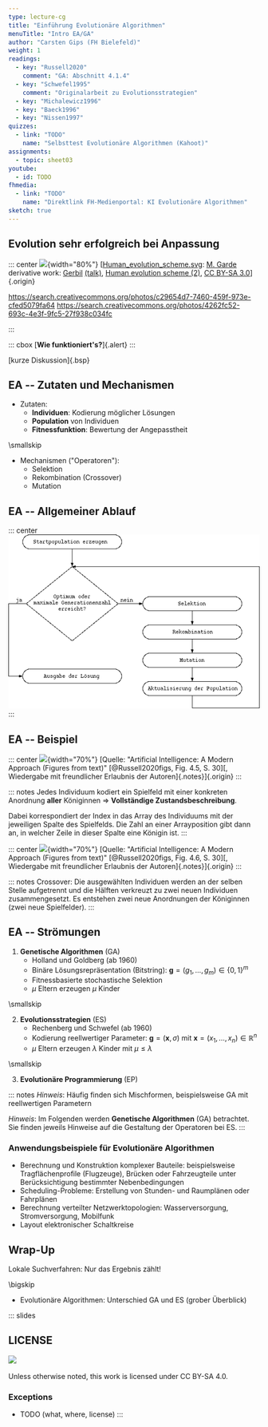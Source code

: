 ```yaml
---
type: lecture-cg
title: "Einführung Evolutionäre Algorithmen"
menuTitle: "Intro EA/GA"
author: "Carsten Gips (FH Bielefeld)"
weight: 1
readings:
  - key: "Russell2020"
    comment: "GA: Abschnitt 4.1.4"
  - key: "Schwefel1995"
    comment: "Originalarbeit zu Evolutionsstrategien"
  - key: "Michalewicz1996"
  - key: "Baeck1996"
  - key: "Nissen1997"
quizzes:
  - link: "TODO"
    name: "Selbsttest Evolutionäre Algorithmen (Kahoot)"
assignments:
  - topic: sheet03
youtube:
  - id: TODO
fhmedia:
  - link: "TODO"
    name: "Direktlink FH-Medienportal: KI Evolutionäre Algorithmen"
sketch: true
---
```



## Evolution sehr erfolgreich bei Anpassung

::: center
![](images/Human_evolution_scheme){width="80%"}
[[Human_evolution_scheme.svg](https://lizenzhinweisgenerator.de/wiki/File:Human_evolution_scheme.svg): [M. Garde](https://commons.wikimedia.org/wiki/User:Mgarde) derivative work: [Gerbil](https://commons.wikimedia.org/wiki/User:Gerbil) [(talk)](https://lizenzhinweisgenerator.de/wiki/User_talk:Gerbil), [Human evolution scheme (2)](https://commons.wikimedia.org/wiki/File:Human_evolution_scheme_(2).jpg), [CC BY-SA 3.0](https://creativecommons.org/licenses/by-sa/3.0/legalcode)]{.origin}

https://search.creativecommons.org/photos/c29654d7-7460-459f-973e-cfed5079fa64
https://search.creativecommons.org/photos/4262fc52-693c-4e3f-9fc5-27f938c034fc

:::

::: cbox
[**Wie funktioniert's?**]{.alert}
:::

[kurze Diskussion]{.bsp}


## EA -- Zutaten und Mechanismen

*   Zutaten:
    *   **Individuen**: Kodierung möglicher Lösungen
    *   **Population** von Individuen
    *   **Fitnessfunktion**: Bewertung der Angepasstheit

\smallskip

*   Mechanismen ("Operatoren"):
    *   Selektion
    *   Rekombination (Crossover)
    *   Mutation


## EA -- Allgemeiner Ablauf

::: center
![](images/ea_prinz.png)
:::


## EA -- Beispiel

::: center
![](images/genetic){width="70%"}
[Quelle: "Artificial Intelligence: A Modern Approach (Figures from text)" [@Russell2020figs, Fig. 4.5, S. 30][, Wiedergabe mit freundlicher Erlaubnis der Autoren]{.notes}]{.origin}
:::

::: notes
Jedes Individuum kodiert ein Spielfeld mit einer konkreten Anordnung **aller**
Königinnen => **Vollständige Zustandsbeschreibung**.

Dabei korrespondiert der Index in das Array des Individuums mit der jeweiligen
Spalte des Spielfelds. Die Zahl an einer Arrayposition gibt dann an, in welcher
Zeile in dieser Spalte eine Königin ist.
:::

::: center
![](images/8queens-crossover){width="70%"}
[Quelle: "Artificial Intelligence: A Modern Approach (Figures from text)" [@Russell2020figs, Fig. 4.6, S. 30][, Wiedergabe mit freundlicher Erlaubnis der Autoren]{.notes}]{.origin}
:::

::: notes
Crossover: Die ausgewählten Individuen werden an der selben Stelle aufgetrennt
und die Hälften verkreuzt zu zwei neuen Individuen zusammengesetzt. Es entstehen
zwei neue Anordnungen der Königinnen (zwei neue Spielfelder).
:::


## EA -- Strömungen

1.  **Genetische Algorithmen** (GA)
    *   Holland und Goldberg (ab 1960)
    *   Binäre Lösungsrepräsentation (Bitstring): $\mathbf{g} = (g_1, \dots, g_m)\in \{ 0,1\}^m$
    *   Fitnessbasierte stochastische Selektion
    *   $\mu$ Eltern erzeugen $\mu$ Kinder

\smallskip

2.  **Evolutionsstrategien** (ES)
    *   Rechenberg und Schwefel (ab 1960)
    *   Kodierung reellwertiger Parameter: $\mathbf{g} = (\mathbf{x}, \sigma)$
        mit $\mathbf{x} = (x_1, \dots, x_n) \in \mathbb{R}^n$       <!-- XXX eigentlich $\mathbf{\sigma}$, aber das erkennt die Übersetzung nach HTML nicht -->
    *   $\mu$ Eltern erzeugen $\lambda$ Kinder mit $\mu \le \lambda$

\smallskip

3.  **Evolutionäre Programmierung** (EP)

::: notes
*Hinweis*: Häufig finden sich Mischformen, beispielsweise GA mit reellwertigen Parametern

*Hinweis*: Im Folgenden werden **Genetische Algorithmen** (GA) betrachtet. Sie
finden jeweils Hinweise auf die Gestaltung der Operatoren bei ES.
:::


### Anwendungsbeispiele für Evolutionäre Algorithmen

*   Berechnung und Konstruktion komplexer Bauteile: beispielsweise
    Tragflächenprofile (Flugzeuge), Brücken oder Fahrzeugteile unter
    Berücksichtigung bestimmter Nebenbedingungen
*   Scheduling-Probleme: Erstellung von Stunden- und Raumplänen oder Fahrplänen
*   Berechnung verteilter Netzwerktopologien: Wasserversorgung, Stromversorgung,
    Mobilfunk
*   Layout elektronischer Schaltkreise


## Wrap-Up

Lokale Suchverfahren: Nur das Ergebnis zählt!

\bigskip

*   Evolutionäre Algorithmen: Unterschied GA und ES (grober Überblick)







<!-- DO NOT REMOVE - THIS IS A LAST SLIDE TO INDICATE THE LICENSE AND POSSIBLE EXCEPTIONS (IMAGES, ...). -->
::: slides
## LICENSE
![](https://licensebuttons.net/l/by-sa/4.0/88x31.png)

Unless otherwise noted, this work is licensed under CC BY-SA 4.0.

### Exceptions
*   TODO (what, where, license)
:::

